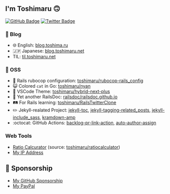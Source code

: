 ## I'm Toshimaru 🙃

[![GitHub Badge](https://img.shields.io/badge/GitHub-white?logo=github&logoColor=black)](https://github.com/toshimaru/)
[![Twitter Badge](https://img.shields.io/badge/Twitter-blue?logo=twitter&logoColor=white)](https://twitter.com/toshimaru_e)

### 📝 Blog

- 🌐 English: [blog.toshima.ru](https://blog.toshima.ru)
- 🇯🇵 Japanese: [blog.toshimaru.net](https://blog.toshimaru.net/)
- TIL: [til.toshimaru.net](https://til.toshimaru.net/)

### 🔧 OSS

- 🤖 Rails rubocop configuration: [toshimaru/rubocop-rails_config](https://github.com/toshimaru/rubocop-rails_config)
- 😺 Colored `cat` in Go: [toshimaru/nyan](https://github.com/toshimaru/nyan)
- 🌈 VSCode Theme: [toshimaru/hybrid-next-plus](https://github.com/toshimaru/hybrid-next-plus)
- 📄 Yet another RailsDoc: [railsdoc/railsdoc.github.io](https://github.com/railsdoc/railsdoc.github.io)
- 🛤 For Rails learning: [toshimaru/RailsTwitterClone](https://github.com/toshimaru/RailsTwitterClone)
- ✏️ Jekyll-realated Project: [jekyll-toc](https://github.com/toshimaru/jekyll-toc), [jekyll-tagging-related_posts](https://github.com/toshimaru/jekyll-tagging-related_posts), [jekyll-include_sass](https://github.com/toshimaru/jekyll-include_sass), [kramdown-amp](https://github.com/toshimaru/kramdown-amp)
- :octocat: GitHub Actions: [backlog-pr-link-action](https://github.com/toshimaru/backlog-pr-link-action), [auto-author-assign](https://github.com/toshimaru/auto-author-assign)

### Web Tools

- [Ratio Calcurator](https://ratiocalculator.toshimaru.net/) (source: [toshimaru/ratiocalculator](https://github.com/toshimaru/ratiocalculator))
- [My IP Address](https://ip.toshima.ru/)

## 💓 Sponsorship

- [My GitHub Sponsorship](https://github.com/sponsors/toshimaru)
- [My PayPal](https://www.paypal.me/t0shimaru)
